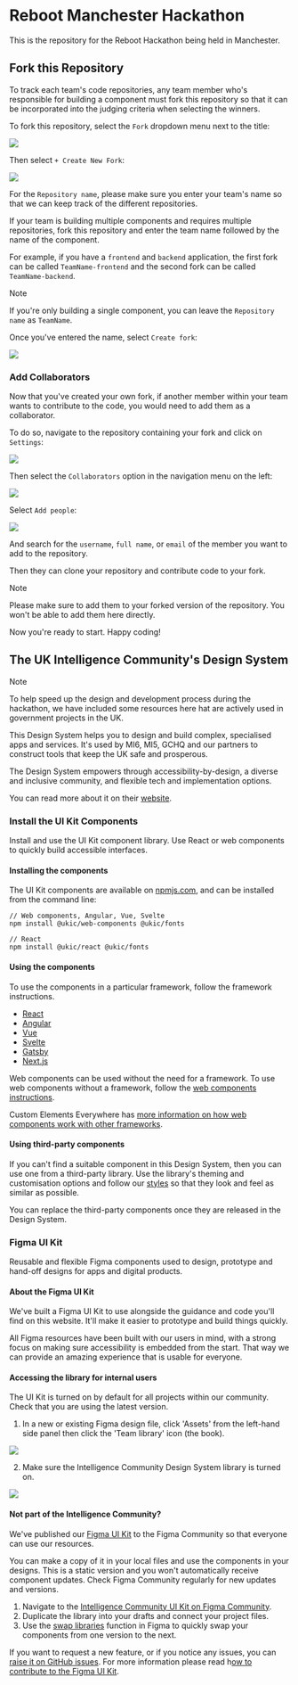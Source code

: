 # Reboot Manchester Hackathon

This is the repository for the Reboot Hackathon being held in Manchester.

## Fork this Repository

To track each team's code repositories, any team member who's responsible for building a component must fork this repository so that it can be incorporated into the judging criteria when selecting the winners.

To fork this repository, select the `Fork` dropdown menu next to the title:

![](./images/fork.png)

Then select `+ Create New Fork`:

![](./images/create-new-fork.png)

For the `Repository name`, please make sure you enter your team's name so that we can keep track of the different repositories.

If your team is building multiple components and requires multiple repositories, fork this repository and enter the team name followed by the name of the component.

For example, if you have a `frontend` and `backend` application, the first fork can be called `TeamName-frontend` and the second fork can be called `TeamName-backend`.

> [!NOTE]
> If you're only building a single component, you can leave the `Repository name` as `TeamName`.

Once you've entered the name, select `Create fork`:

![](./images/create-fork.png)

### Add Collaborators

Now that you've created your own fork, if another member within your team wants to contribute to the code, you would need to add them as a collaborator.

To do so, navigate to the repository containing your fork and click on `Settings`:

![](./images/settings.png)

Then select the `Collaborators` option in the navigation menu on the left:

![](./images/collaborators.png)

Select `Add people`:

![](./images/add-people.png)

And search for the `username`, `full name`, or `email` of the member you want to add to the repository.

Then they can clone your repository and contribute code to your fork.

> [!NOTE]
> Please make sure to add them to your forked version of the repository. You won't be able to add them here directly.

Now you're ready to start. Happy coding!

## The UK Intelligence Community's Design System

> [!NOTE]
> To help speed up the design and development process during the hackathon, we have included some resources here hat are actively used in government projects in the UK.

This Design System helps you to design and build complex, specialised apps and services. It's used by MI6, MI5, GCHQ and our partners to construct tools that keep the UK safe and prosperous.

The Design System empowers through accessibility-by-design, a diverse and inclusive community, and flexible tech and implementation options.

You can read more about it on their [website](https://design.sis.gov.uk/).

### Install the UI Kit Components

Install and use the UI Kit component library. Use React or web components to quickly build accessible interfaces.

#### Installing the components

The UI Kit components are available on [npmjs.com](npmjs.com), and can be installed from the command line:

```
// Web components, Angular, Vue, Svelte
npm install @ukic/web-components @ukic/fonts

// React
npm install @ukic/react @ukic/fonts
```

#### Using the components

To use the components in a particular framework, follow the framework instructions.

- [React](https://design.sis.gov.uk/get-started/install-components/react)
- [Angular](https://design.sis.gov.uk/get-started/install-components/angular)
- [Vue](https://design.sis.gov.uk/get-started/install-components/vue)
- [Svelte](https://design.sis.gov.uk/get-started/install-components/svelte)
- [Gatsby](https://design.sis.gov.uk/get-started/install-components/gatsby)
- [Next.js](https://design.sis.gov.uk/get-started/install-components/nextJS)

Web components can be used without the need for a framework. To use web components without a framework, follow the [web components instructions](https://design.sis.gov.uk/get-started/install-components/web-components).

Custom Elements Everywhere has [more information on how web components work with other frameworks](https://custom-elements-everywhere.com/).

#### Using third-party components

If you can't find a suitable component in this Design System, then you can use one from a third-party library. Use the library's theming and customisation options and follow our [styles](https://design.sis.gov.uk/styles) so that they look and feel as similar as possible.

You can replace the third-party components once they are released in the Design System.

### Figma UI Kit

Reusable and flexible Figma components used to design, prototype and hand-off designs for apps and digital products.

#### About the Figma UI Kit

We've built a Figma UI Kit to use alongside the guidance and code you'll find on this website. It'll make it easier to prototype and build things quickly.

All Figma resources have been built with our users in mind, with a strong focus on making sure accessibility is embedded from the start. That way we can provide an amazing experience that is usable for everyone.

#### Accessing the library for internal users

The UI Kit is turned on by default for all projects within our community. Check that you are using the latest version.

1. In a new or existing Figma design file, click 'Assets' from the left-hand side panel then click the 'Team library' icon (the book).

![](./images/assets2x.webp)

2. Make sure the Intelligence Community Design System library is turned on.

![](./images/libraries2x.webp)

#### Not part of the Intelligence Community?

We've published our [Figma UI Kit](https://www.figma.com/community/file/1392159713403656562) to the Figma Community so that everyone can use our resources.

You can make a copy of it in your local files and use the components in your designs. This is a static version and you won't automatically receive component updates. Check Figma Community regularly for new updates and versions.

1. Navigate to the [Intelligence Community UI Kit on Figma Community](https://www.figma.com/community/file/1392159713403656562).
2. Duplicate the library into your drafts and connect your project files.
3. Use the [swap libraries](https://help.figma.com/hc/en-us/articles/360039150413-Swap-components-and-instances) function in Figma to quickly swap your components from one version to the next.

If you want to request a new feature, or if you notice any issues, you can [raise it on GitHub issues](https://github.com/mi6/ic-design-system/issues). For more information please read h[ow to contribute to the Figma UI Kit](https://design.sis.gov.uk/community/contribute#contribute-to-the-figma-ui-kit).

